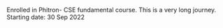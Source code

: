 Enrolled in Phitron- CSE fundamental course. This is a very long journey.
Starting date: 30 Sep 2022


<!-- ios_base:: sync_with_stdio(0);
    cin.tie(0); -->